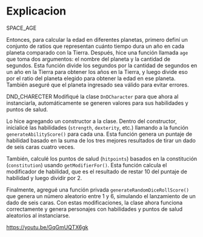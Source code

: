 # Explicacion
SPACE_AGE

Entonces, para calcular la edad en diferentes planetas, primero definí un conjunto de ratios que representan cuánto tiempo dura un año en cada planeta comparado con la Tierra. Después, hice una función llamada `age` que toma dos argumentos: el nombre del planeta y la cantidad de segundos. Esta función divide los segundos por la cantidad de segundos en un año en la Tierra para obtener los años en la Tierra, y luego divide eso por el ratio del planeta elegido para obtener la edad en ese planeta. También aseguré que el planeta ingresado sea válido para evitar errores. 

DND_CHARECTER
Modifiqué la clase `DnDCharacter` para que ahora al instanciarla, automáticamente se generen valores para sus habilidades y puntos de salud. 

Lo hice agregando un constructor a la clase. Dentro del constructor, inicialicé las habilidades (`strength`, `dexterity`, etc.) llamando a la función `generateAbilityScore()` para cada una. Esta función genera un puntaje de habilidad basado en la suma de los tres mejores resultados de tirar un dado de seis caras cuatro veces. 

También, calculé los puntos de salud (`hitpoints`) basados en la constitución (`constitution`) usando `getModifierFor()`. Esta función calcula el modificador de habilidad, que es el resultado de restar 10 del puntaje de habilidad y luego dividir por 2.

Finalmente, agregué una función privada `generateRandomDiceRollScore()` que genera un número aleatorio entre 1 y 6, simulando el lanzamiento de un dado de seis caras. Con estas modificaciones, la clase ahora funciona correctamente y genera personajes con habilidades y puntos de salud aleatorios al instanciarse.

https://youtu.be/GqGmUQTX6gk